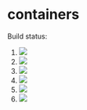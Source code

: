 # containers

Build status:


1. [![](https://github.com/Cameronshir11/containers/workflows/tests-fibonacci/badge.svg)](https://github.com/Cameronshir11/containers/actions?query=workflow%3Atests-fibonacci)
1. [![](https://github.com/Cameronshir11/containers/workflows/tests-range/badge.svg)](https://github.com/Cameronshir11/containers/actions?query=workflow%3Atests-range)
1. [![](https://github.com/Cameronshir11/containers/workflows/tests-BST/badge.svg)](https://github.com/mikeizbicki/containers/actions?query=workflow%3Atests-BST)
1. [![](https://github.com/Cameronshir11/containers/workflows/tests-BinaryTree/badge.svg)](https://github.com/mikeizbicki/containers/actions?query=workflow%3Atests-BinaryTree)
1. [![](https://github.com/Cameronshir11/containers/workflows/tests-fibonacci/badge.svg)](https://github.com/Cameronshir11/containers/actions?query=workflow%3Atests-fibonacci)
1. [![](https://github.com/Cameronshir11/containers/workflows/tests-range/badge.svg)](https://github.com/Cameronshir11/containers/actions?query=workflow%3Atests-range)

